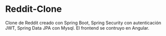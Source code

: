 # Reddit-Clone

Clone de Reddit creado con Spring Boot, Spring Security con autenticación JWT, Spring Data JPA con Mysql. El frontend se contruyo en Angular.
